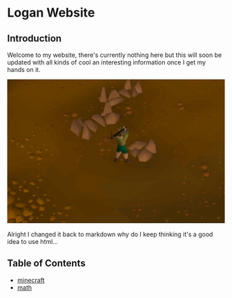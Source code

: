 # Logan Website
## Introduction

Welcome to my website, there's currently nothing here but this will soon be
updated with all kinds of cool an interesting information once I get my hands on
it.

![](./assets/mining.gif)

Alright I changed it back to markdown why do I keep thinking it's a good idea to
use html...

## Table of Contents

- [minecraft](./minecraft/minecraft.md)
- [math](./math/math.md)